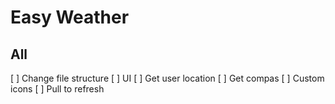 # Easy Weather

## All
[ ] Change file structure
[ ] UI
[ ] Get user location
[ ] Get compas
[ ] Custom icons
[ ] Pull to refresh
